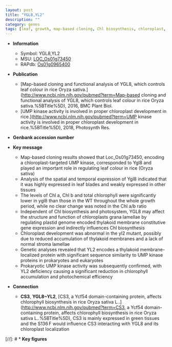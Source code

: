 ```yaml
---
layout: post
title: "YGL8,YL2"
description: ""
category: genes
tags: [leaf, growth, map-based cloning, Chl biosynthesis, chloroplast, development, Kinase, stroma, chloroplast development]
---
```


* **Information**  
    + Symbol: YGL8,YL2  
    + MSU: [LOC_Os01g73450](http://rice.plantbiology.msu.edu/cgi-bin/ORF_infopage.cgi?orf=LOC_Os01g73450)  
    + RAPdb: [Os01g0965400](http://rapdb.dna.affrc.go.jp/viewer/gbrowse_details/irgsp1?name=Os01g0965400)  

* **Publication**  
    + [Map-based cloning and functional analysis of YGL8, which controls leaf colour in rice Oryza sativa.](http://www.ncbi.nlm.nih.gov/pubmed?term=Map-based cloning and functional analysis of YGL8, which controls leaf colour in rice Oryza sativa.%5BTitle%5D), 2016, BMC Plant Biol.
    + [UMP kinase activity is involved in proper chloroplast development in rice.](http://www.ncbi.nlm.nih.gov/pubmed?term=UMP kinase activity is involved in proper chloroplast development in rice.%5BTitle%5D), 2018, Photosynth Res.

* **Genbank accession number**  

* **Key message**  
    + Map-based cloning results showed that Loc_Os01g73450, encoding a chloroplast-targeted UMP kinase, corresponded to Ygl8 and played an important role in regulating leaf colour in rice (Oryza sativa)
    + Analysis of the spatial and temporal expression of Ygl8 indicated that it was highly expressed in leaf blades and weakly expressed in other tissues
    + The levels of Chl a, Chl b and total chlorophyll were significantly lower in ygl8 than those in the WT throughout the whole growth period, while no clear change was noted in the Chl a/b ratio
    + Independent of Chl biosynthesis and photosystem, YGL8 may affect the structure and function of chloroplasts grana lamellae by regulating plastid genome encoded thylakoid membrane constitutive gene expression and indirectly influences Chl biosynthesis
    + Chloroplast development was abnormal in the yl2 mutant, possibly due to reduced accumulation of thylakoid membranes and a lack of normal stroma lamellae
    + Genetic analyses revealed that YL2 encodes a thylakoid membrane-localized protein with significant sequence similarity to UMP kinase proteins in prokaryotes and eukaryotes
    + Prokaryotic UMP kinase activity was subsequently confirmed, with YL2 deficiency causing a significant reduction in chlorophyll accumulation and photochemical efficiency

* **Connection**  
    + __CS3__, __YGL8~YL2__, [CS3, a Ycf54 domain-containing protein, affects chlorophyll biosynthesis in rice Oryza sativa L..](http://www.ncbi.nlm.nih.gov/pubmed?term=CS3, a Ycf54 domain-containing protein, affects chlorophyll biosynthesis in rice Oryza sativa L..%5BTitle%5D),  CS3 is mainly expressed in green tissues and the S136 F would influence CS3 interacting with YGL8 and its chloroplast localization

[//]: # * **Key figures**  



